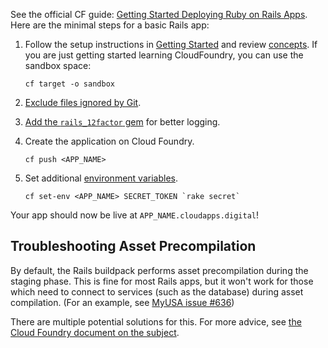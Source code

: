 See the official CF guide: [Getting Started Deploying Ruby on Rails Apps](http://docs.cloudfoundry.org/buildpacks/ruby/gsg-ror.html). Here are the minimal steps for a basic Rails app:

1. Follow the setup instructions in [Getting Started](/overview/quick_start_guide/) and review [concepts](/overview/concepts/).  If you are just getting started learning CloudFoundry, you can use the sandbox space:

    ```
    cf target -o sandbox
    ```

1. [Exclude files ignored by Git](/deploying_apps/excluding_files/).
1. [Add the `rails_12factor` gem](https://github.com/heroku/rails_12factor#install) for better logging.
1. Create the application on Cloud Foundry.

    ```
    cf push <APP_NAME>
    ```

1. Set additional [environment variables](http://docs.run.pivotal.io/devguide/deploy-apps/environment-variable.html).

    ```
    cf set-env <APP_NAME> SECRET_TOKEN `rake secret`
    ```

Your app should now be live at `APP_NAME.cloudapps.digital`!

## Troubleshooting Asset Precompilation

By default, the Rails buildpack performs asset precompilation during the staging phase. This is fine for
most Rails apps, but it won't work for those which need to connect to services (such as the database)
during asset compilation. (For an example, see [MyUSA issue #636](https://github.com/18F/myusa/issues/636))

There are multiple potential solutions for this. For more advice, see
[the Cloud Foundry document on the subject](https://docs.cloudfoundry.org/buildpacks/ruby/ruby-tips.html#precompile).